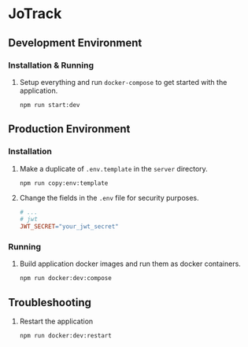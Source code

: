 # JoTrack

## Development Environment

### Installation & Running

1. Setup everything and run `docker-compose` to get started with the application.

   ```shell
   npm run start:dev
   ```

## Production Environment

### Installation

1. Make a duplicate of `.env.template` in the `server` directory.

   ```shell
   npm run copy:env:template
   ```

2. Change the fields in the `.env` file for security purposes.

   ```makefile
   # ...
   # jwt
   JWT_SECRET="your_jwt_secret"
   ```

### Running

1. Build application docker images and run them as docker containers.

   ```shell
   npm run docker:dev:compose
   ```


## Troubleshooting

1. Restart the application

   ```shell
   npm run docker:dev:restart
   ```